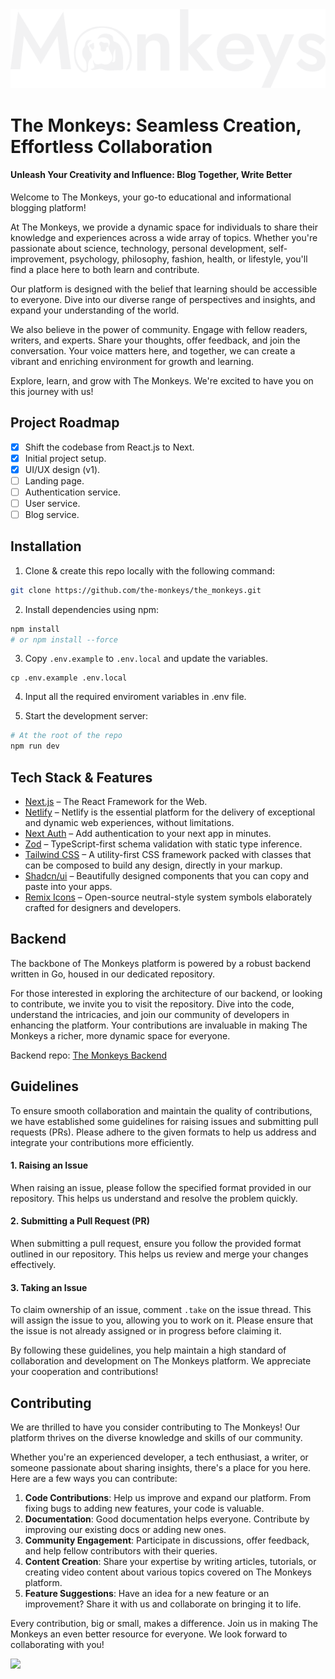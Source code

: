 <picture>
  <source media="(prefers-color-scheme: dark)" srcset="./public/logo-full-light.svg" alt="The Monkeys">
  <source media="(prefers-color-scheme: light)" srcset="./public/logo-full-dark.svg" alt="The Monkeys">
  <img src="./public/logo-full-light.svg" alt="Monkeys">
</picture>

# The Monkeys: Seamless Creation, Effortless Collaboration

#### Unleash Your Creativity and Influence: Blog Together, Write Better

Welcome to The Monkeys, your go-to educational and informational blogging platform!

At The Monkeys, we provide a dynamic space for individuals to share their knowledge and experiences across a wide array of topics. Whether you're passionate about science, technology, personal development, self-improvement, psychology, philosophy, fashion, health, or lifestyle, you'll find a place here to both learn and contribute.

Our platform is designed with the belief that learning should be accessible to everyone. Dive into our diverse range of perspectives and insights, and expand your understanding of the world.

We also believe in the power of community. Engage with fellow readers, writers, and experts. Share your thoughts, offer feedback, and join the conversation. Your voice matters here, and together, we can create a vibrant and enriching environment for growth and learning.

Explore, learn, and grow with The Monkeys. We're excited to have you on this journey with us!

## Project Roadmap

- [x] Shift the codebase from React.js to Next.
- [x] Initial project setup.
- [x] UI/UX design (v1).
- [ ] Landing page.
- [ ] Authentication service.
- [ ] User service.
- [ ] Blog service.

## Installation

1. Clone & create this repo locally with the following command:

```sh
git clone https://github.com/the-monkeys/the_monkeys.git
```

2. Install dependencies using npm:

```sh
npm install
# or npm install --force
```

3. Copy `.env.example` to `.env.local` and update the variables.

```
cp .env.example .env.local
```

4. Input all the required enviroment variables in .env file.

5. Start the development server:

```sh
# At the root of the repo
npm run dev
```

## Tech Stack & Features

- [Next.js](https://nextjs.org/) – The React Framework for the Web.
- [Netlify](https://www.netlify.com/) – Netlify is the essential platform for the delivery of exceptional and dynamic web experiences, without limitations.
- [Next Auth](https://next-auth.js.org/) – Add authentication to your next app in minutes.
- [Zod](https://zod.dev/) – TypeScript-first schema validation with static type inference.
- [Tailwind CSS](https://tailwindcss.com/) – A utility-first CSS framework packed with classes that can be composed to build any design, directly in your markup.
- [Shadcn/ui](https://ui.shadcn.com/) – Beautifully designed components that you can copy and paste into your apps.
- [Remix Icons](https://remixicon.com/) – Open-source neutral-style system symbols elaborately crafted for designers and developers.

## Backend

The backbone of The Monkeys platform is powered by a robust backend written in Go, housed in our dedicated repository.

For those interested in exploring the architecture of our backend, or looking to contribute, we invite you to visit the repository. Dive into the code, understand the intricacies, and join our community of developers in enhancing the platform. Your contributions are invaluable in making The Monkeys a richer, more dynamic space for everyone.

Backend repo: [The Monkeys Backend](https://github.com/the-monkeys/the_monkeys_engine)

## Guidelines

To ensure smooth collaboration and maintain the quality of contributions, we have established some guidelines for raising issues and submitting pull requests (PRs). Please adhere to the given formats to help us address and integrate your contributions more efficiently.

#### 1. Raising an Issue

When raising an issue, please follow the specified format provided in our repository. This helps us understand and resolve the problem quickly.

#### 2. Submitting a Pull Request (PR)

When submitting a pull request, ensure you follow the provided format outlined in our repository. This helps us review and merge your changes effectively.

#### 3. Taking an Issue

To claim ownership of an issue, comment `.take` on the issue thread. This will assign the issue to you, allowing you to work on it. Please ensure that the issue is not already assigned or in progress before claiming it.

By following these guidelines, you help maintain a high standard of collaboration and development on The Monkeys platform. We appreciate your cooperation and contributions!

## Contributing

We are thrilled to have you consider contributing to The Monkeys! Our platform thrives on the diverse knowledge and skills of our community.

Whether you're an experienced developer, a tech enthusiast, a writer, or someone passionate about sharing insights, there's a place for you here. Here are a few ways you can contribute:

1. **Code Contributions**: Help us improve and expand our platform. From fixing bugs to adding new features, your code is valuable.
2. **Documentation**: Good documentation helps everyone. Contribute by improving our existing docs or adding new ones.
3. **Community Engagement**: Participate in discussions, offer feedback, and help fellow contributors with their queries.
4. **Content Creation**: Share your expertise by writing articles, tutorials, or creating video content about various topics covered on The Monkeys platform.
5. **Feature Suggestions**: Have an idea for a new feature or an improvement? Share it with us and collaborate on bringing it to life.

Every contribution, big or small, makes a difference. Join us in making The Monkeys an even better resource for everyone. We look forward to collaborating with you!

<a href="https://github.com/the-monkeys/the_monkeys/graphs/contributors"> <img src="https://contrib.rocks/image?repo=the-monkeys/the_monkeys" /> </a>
